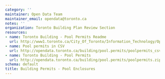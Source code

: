 ```yaml
---
category: ''
maintainer: Open Data Team
maintainer_email: opendata@toronto.ca
notes: ''
organization: Toronto Building Plan Review Section
resources:
- name: Toronto Building - Pool Permits Readme
  url: http://www1.toronto.ca/City_Of_Toronto/Information_Technology/Open_Data/Data_Sets/Assets/Files/Toronto_Building_-_Pool_Permits_Readme_File.xls
- name: Pool permits in CSV
  url: http://opendata.toronto.ca/building/pool.permits/poolpermits_csv.zip
- name: Toronto Building - Pool Permits
  url: http://opendata.toronto.ca/building/pool.permits/poolpermits.zip
schema: default
title: Building Permits - Pool Enclosures
---
```

